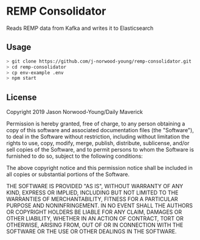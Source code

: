 # REMP Consolidator

Reads REMP data from Kafka and writes it to Elasticsearch

## Usage
```bash
> git clone https://github.com/j-norwood-young/remp-consolidator.git
> cd remp-consolidator
> cp env-example .env
> npm start
```

## License

Copyright 2019 Jason Norwood-Young/Daily Maverick

Permission is hereby granted, free of charge, to any person obtaining a copy of this software and associated documentation files (the "Software"), to deal in the Software without restriction, including without limitation the rights to use, copy, modify, merge, publish, distribute, sublicense, and/or sell copies of the Software, and to permit persons to whom the Software is furnished to do so, subject to the following conditions:

The above copyright notice and this permission notice shall be included in all copies or substantial portions of the Software.

THE SOFTWARE IS PROVIDED "AS IS", WITHOUT WARRANTY OF ANY KIND, EXPRESS OR IMPLIED, INCLUDING BUT NOT LIMITED TO THE WARRANTIES OF MERCHANTABILITY, FITNESS FOR A PARTICULAR PURPOSE AND NONINFRINGEMENT. IN NO EVENT SHALL THE AUTHORS OR COPYRIGHT HOLDERS BE LIABLE FOR ANY CLAIM, DAMAGES OR OTHER LIABILITY, WHETHER IN AN ACTION OF CONTRACT, TORT OR OTHERWISE, ARISING FROM, OUT OF OR IN CONNECTION WITH THE SOFTWARE OR THE USE OR OTHER DEALINGS IN THE SOFTWARE.

